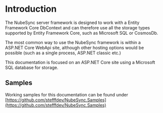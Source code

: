 # Introduction
The NubeSync server framework is designed to work with a Entity Framework Core DbContext and can therefore use all the storage types supported by Entity Framework Core, such as Microsoft SQL or CosmosDb.

The most common way to use the NubeSync framework is within a ASP.NET Core WebApi site, although other hosting options would be possible (such as a single process, ASP.NET classic etc.)

This documentation is focused on an ASP.NET Core site using a Microsoft SQL database for storage.

## Samples
Working samples for this documentation can be found under [https://github.com/stefffdev/NubeSync.Samples](https://github.com/stefffdev/NubeSync.Samples)